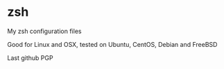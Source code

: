 # zsh
My zsh configuration files

Good for Linux and OSX, tested on Ubuntu, CentOS, Debian and FreeBSD

Last github PGP
